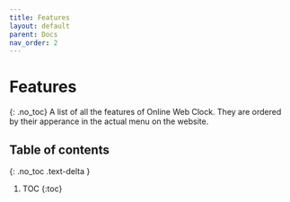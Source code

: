 ```yaml
---
title: Features
layout: default
parent: Docs
nav_order: 2
---
```

# Features
{: .no_toc}
A list of all the features of Online Web Clock. They are ordered by their apperance in the actual menu on the website.

## Table of contents
{: .no_toc .text-delta }

1. TOC
{:toc}

